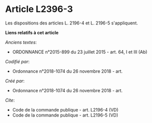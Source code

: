 # Article L2396-3

Les dispositions des articles L. 2196-4 et L. 2196-5 s'appliquent.

**Liens relatifs à cet article**

_Anciens textes_:

  - ORDONNANCE n°2015-899 du 23 juillet 2015 - art. 64, I et III (Ab)

_Codifié par_:

  - Ordonnance n°2018-1074 du 26 novembre 2018 - art.

_Créé par_:

  - Ordonnance n°2018-1074 du 26 novembre 2018 - art.

_Cite_:

  - Code de la commande publique - art. L2196-4 (VD)
  - Code de la commande publique - art. L2196-5 (VD)
